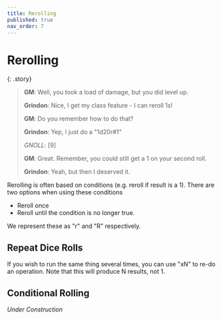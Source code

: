 ```yaml
---
title: Rerolling
published: true
nav_order: 7
---
```


# Rerolling

{: .story}
>
>   **GM**: Well, you took a load of damage, but you did level up.
>
>   **Grindon**: Nice, I get my class feature - I can reroll 1s!
>
>   **GM**: Do you remember how to do that?
>
>   **Grindon**: Yep, I just do a "1d20r#1"
>
>   *GNOLL*: [9]
>
>   **GM**: Great. Remember, you could still get a 1 on your second roll.
>
>   **Grindon**: Yeah, but then I deserved it.

Rerolling is often based on conditions (e.g. reroll if result is a 1). There are two options when using these conditions
 - Reroll once 
 - Reroll until the condition is no longer true.

We represent these as "r" and "R" respectively.


## Repeat Dice Rolls
If you wish to run the same thing several times, you can use "xN" to re-do an operation. Note that this will produce N results, not 1.


## Conditional Rolling

*Under Construction*

<!--
```
   GM: There's a set of 4 levers on the wall, they seem to control the gate blocking you from the next room
   Grindon The Brave: I randomly pull them up and down
   GM: Uh.. Okay - Roll some fate die and if you get a "+" it's in the right position
   Grindon The Brave: Cool - "4dFc"
   GNOLL: [2]
   GM: The gate shudders, but remains still
   Grindon The Brave: Ugh, I hate puzzles. I'll just hit it with my axe..
   GM: *Sigh*...
```

Some systems may get you to roll subsequent rolls on certain conditions. For example, if you roll a 1 on a d20, maybe your magic spell explodes, causing 1d6 damage to everyone around them. To express this we use conditions.

These follow a *ternary* syntax, which is to say:
> initial_roll_and_condition[do_if_condition_met|otherwise_do_this]
> d20#1[d6|p]

There are some key-letters which may be used:
 - **P** - Persist. Use the initial Roll again
 - **S** - Scrap. Remove the initial roll (if there is no other value mentioned, 0 will be the result value) 
-->
